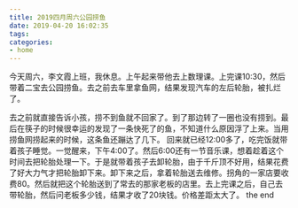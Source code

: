 ```yaml
---
title: 2019四月周六公园捞鱼
date: 2019-04-20 16:02:35
tags: 
categories: 
- home
---
```



今天周六，李文霞上班，我休息。上午起来带他去上数理课。上完课10:30，然后带着二宝去公园捞鱼。去之前去车里拿鱼网，结果发现汽车的左后轮胎，被扎烂了。

<!-- more -->

去之前就直接告诉小孩，捞不到鱼就不回家了。到了那边转了一圈也没有捞到。最后在筷子的时候很幸运的发现了一条快死了的鱼，不知道什么原因浮了上来。当用捞鱼网捞起来的时候，这条鱼还蹦达了几下。
回来就已经12:00多了，吃完饭就带着孩子睡觉。一觉醒来，下午4:00了。然后6:00还有一节音乐课，想着趁着这个时间去把轮胎处理一下。于是就带着孩子去卸轮胎，由于千斤顶不好用，结果花费了好大力气才把轮胎卸下来。卸下来之后，拿着轮胎送去维修。拐角的一家店要收费80。然后就把这个轮胎送到了常去的那家老板的店里。去上完课之后，自己去带轮胎，然后问老板多少钱，结果才收了20块钱。价格差距太大了。
the end